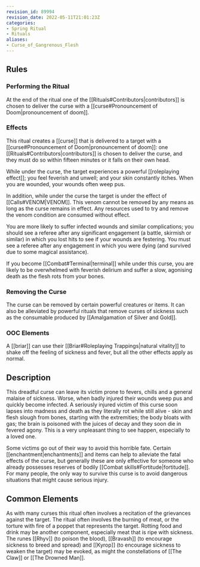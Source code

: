 ```yaml
---
revision_id: 89994
revision_date: 2022-05-11T21:01:23Z
categories:
- Spring Ritual
- Rituals
aliases:
- Curse_of_Gangrenous_Flesh
---
```


## Rules


### Performing the Ritual
  At the end of the ritual one of the [[Rituals#Contributors|contributors]] is chosen to deliver the curse with a [[curse#Pronouncement of Doom|pronouncement of doom]].

 

### Effects

This ritual creates a [[curse]] that is delivered to a target with a [[curse#Pronouncement of Doom|pronouncement of doom]]: one [[Rituals#Contributors|contributors]] is chosen to deliver the curse, and they must do so within fifteen minutes or it falls on their own head. 

While under the curse, the target experiences a powerful [[roleplaying effect]]; you feel feverish and unwell; and your skin constantly itches. When you are wounded, your wounds often weep pus. 

In addition, while under the curse the target is under the effect of [[Calls#VENOM|VENOM]]. This venom cannot be removed by any means as long as the curse remains in effect. Any resources used to try and remove the venom condition are consumed without effect.

You are more likely to suffer infected wounds and similar complications; you should see a referee after any significant engagement (a battle, skirmish or similar) in which you lost hits to see if your wounds are festering. You must see a referee after any engagement in which you were dying (and survived due to some magical assistance).

If you become [[Combat#Terminal|terminal]] while under this curse, you are likely to be overwhelmed with feverish delirium and suffer a slow, agonising death as the flesh rots from your bones.



### Removing the Curse
The curse can be removed by certain powerful creatures or items. It can also be alleviated by powerful rituals that remove curses of sickness such as the consumable produced by [[Amalgamation of Silver and Gold]].

### OOC Elements
A [[briar]] can use their [[Briar#Roleplaying Trappings|natural vitality]] to shake off the feeling of sickness and fever, but all the other effects apply as normal.

## Description

This dreadful curse can leave its victim prone to fevers, chills and a general malaise of sickness. Worse, when badly injured their wounds weep pus and quickly become infected. A seriously injured victim of this curse soon lapses into madness and death as they literally rot while still alive - skin and flesh slough from bones, starting with the extremities; the body bloats with gas; the brain is poisoned with the juices of decay and they soon die in fevered agony. This is a very unpleasant thing to see happen, especially to a loved one.

Some victims go out of their way to avoid this horrible fate. Certain [[enchantment|enchantments]] and items can help to alleviate the fatal effects of the curse, but generally these are only effective for someone who already possesses reserves of bodily [[Combat skills#Fortitude|fortitude]]. For many people, the only way to survive this curse is to avoid dangerous situations that might cause serious injury.

## Common Elements
As with many curses this ritual often involves a recitation of the grievances against the target. The ritual often involves the burning of meat, or the torture with fire of a poppet that represents the target. Rotting food and drink may be another component, especially meat that is ripe with sickness. The runes [[Rhyv]] (to poison the blood), [[Bravash]] (to encourage sickness to breed and spread)  and [[Kyrop]] (to encourage sickness to weaken the target) may be evoked, as might the constellations of [[The Claw]] or [[The Drowned Man]].


